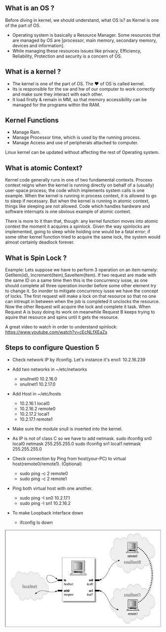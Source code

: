 ## What is an OS ?

Before diving in kernel, we should understand, what OS is? as Kernel is one of the part of OS.

- Operating system is basically a Resource Manager. Some resources that are managed by OS are [processor, main memory, secondary memory, devices and information].
- While managing these resources issues like privacy, Efficiency, Reliability, Protection and security is a concern of OS.

## What is a kernel ?

- The kernel is one of the part of OS. The ❤️ of OS is called kernel.
- Its is responsible for the sw and hw of our computer to work correctly and make sure they interact with each other.
- It load firstly & remain in MM, so that memory accessibility can be managed for the programs within the RAM.

## Kernel Functions

- Manage Ram.
- Manage Processor time, which is used by the running process.
- Manage Access and use of peripherals attached to computer.

Linux kernel can be updated without affecting the rest of Operating system.

## What is atomic Context? 

Kernel code generally runs in one of two fundamental contexts. Process context reigns when the kernel is running directly on behalf of a (usually) user-space process; the code which implements system calls is one example. When the kernel is running in process context, it is allowed to go to sleep if necessary. But when the kernel is running in atomic context, things like sleeping are not allowed. Code which handles hardware and software interrupts is one obvious example of atomic context. 

There is more to it than that, though: any kernel function moves into atomic context the moment it acquires a spinlock. Given the way spinlocks are implemented, going to sleep while holding one would be a fatal error; if some other kernel function tried to acquire the same lock, the system would almost certainly deadlock forever. 


## What is Spin Lock ? 

Example: Lets suppose we have to perform 3 operation on an item namely: GetItem(id), Increment(Item),SaveItem(Item). If two request are made with the same ID on a same time then this is the concurrency iusse, as one should complete all three operation inorder before some other element try to change it. So inorder to mitigate concurrency iusse we have the concept of locks. The first request will make a lock on that resource so that no one can intreupt in between when the job is completed it unclocks the resource. Now the other Request will acquire the lock and complete it task. When Request A is busy doing its work on meanwhile Request B keeps trying to aquire that resource and spins until it gets the resource. 

A great video to watch in order to understand spinlock: 
https://www.youtube.com/watch?v=cEcNLfXEaZs

## Steps to configure Question 5

- Check network IP by ifconfig. Let's instance it's eno1: 10.2.16.239

- Add two networks in ~/etc/networks
    - snullnet0 10.2.16.0
    - snullnet1 10.2.17.0

- Add Host in ~/etc/hosts
    
    - 10.2.16.1     local0
    - 10.2.16.2     remote0   
    - 10.2.17.2     local1
    - 10.2.17.1     remote1

- Make sure the module snull is inserted into the kernel.

- As IP is not of class C so we have to add netmask.
    sudo ifconfig sn0 local0 netmask 255.255.255.0
    sudo ifconfig sn1 local1 netmask 255.255.255.0

- Check connection by Ping from host(your-PC) to virtual host(remote0/remote1). (Optional)
    - sudo ping -c 2 remote0
    - sudo ping -c 2 remote1

- Ping both virtual host with one another.
    - sudo ping -I sn0 10.2.17.1
    - sudo ping -I sn1 10.2.16.2

- To make Loopback interface down
    - ifconfig lo down


![screenshot](section-a/q5/images/q5-ref.png)